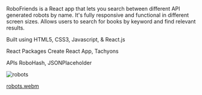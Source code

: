 RoboFriends is a React app that lets you search between different API generated robots by name. 
It's fully responsive and functional in different screen sizes. Allows users to search for books by keyword and find relevant results.

Built using HTML5, CSS3, Javascript, & React.js


React Packages
   Create React App,
   Tachyons


APIs
	RoboHash,
	JSONPlaceholder




![robots](https://user-images.githubusercontent.com/100282383/197135233-1fc081d0-63b7-448f-b83d-79757423334b.png)





[robots.webm](https://user-images.githubusercontent.com/100282383/228502246-55c59803-0bc6-4f08-b78d-d11e91885025.webm)
